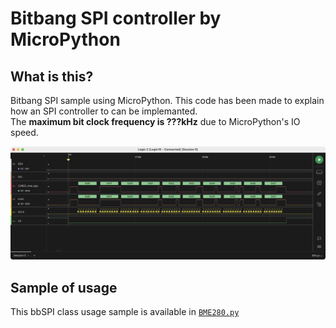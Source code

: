# Bitbang SPI controller by MicroPython

## What is this?
Bitbang SPI sample using MicroPython. This code has been made to explain how an SPI controller to can be implemanted.  
The **maximum bit clock frequency is ???kHz** due to MicroPython's IO speed.  

![waveform.png](https://github.com/teddokano/bitbang_SPI_controller_MicroPython/blob/main/reference/pic/waveform.png)

## Sample of usage
This bbSPI class usage sample is available in [`BME280.py`](https://github.com/teddokano/BME280_MicroPython)
